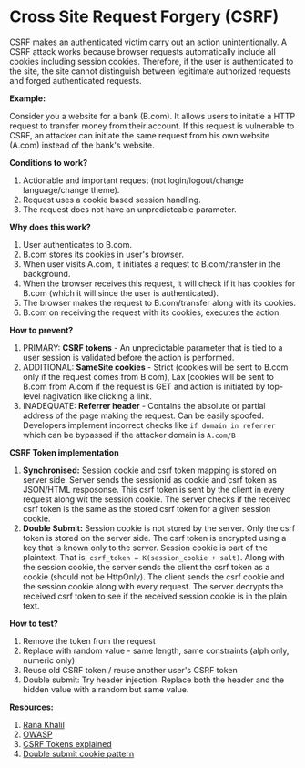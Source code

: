 # Cross Site Request Forgery (CSRF)

CSRF makes an authenticated victim carry out an action unintentionally. A CSRF attack works because browser requests automatically include all cookies including session cookies. Therefore, if the user is authenticated to the site, the site cannot distinguish between legitimate authorized requests and forged authenticated requests. 

**Example:**

Consider you a website for a bank (B.com). It allows users to initatie a HTTP request to transfer money from their account. If this request is vulnerable to CSRF, an attacker can initiate the same request from his own website (A.com) instead of the bank's website.

**Conditions to work?**

1. Actionable and important request (not login/logout/change language/change theme).
2. Request uses a cookie based session handling.
3. The request does not have an unpredictcable parameter.

**Why does this work?**

1. User authenticates to B.com.
2. B.com stores its cookies in user's browser.
3. When user visits A.com, it initiates a request to B.com/transfer in the background.
4. When the browser receives this request, it will check if it has cookies for B.com (which it will since the user is authenticated).
5. The browser makes the request to B.com/transfer along with its cookies.
6. B.com on receiving the request with its cookies, executes the action.

**How to prevent?**

1. PRIMARY: **CSRF tokens** - An unpredictable parameter that is tied to a user session is validated before the action is performed.
2. ADDITIONAL: **SameSite cookies** - Strict (cookies will be sent to B.com only if the request comes from B.com), Lax (cookies will be sent to B.com from A.com if the request is GET and action is initiated by top-level nagivation like clicking a link.
3. INADEQUATE: **Referrer header** - Contains the absolute or partial address of the page making the request. Can be easily spoofed. Developers implement incorrect checks like `if domain in referrer` which can be bypassed if the attacker domain is `A.com/B`

**CSRF Token implementation**
1. **Synchronised:** Session cookie and csrf token mapping is stored on server side. Server sends the sessionid as cookie and csrf token as JSON/HTML resposonse. This csrf token is sent by the client in every request along wit the session cookie. The server checks if the received csrf token is the same as the stored csrf token for a given session cookie.
2. **Double Submit:** Session cookie is not stored by the server. Only the csrf token is stored on the server side. The csrf token is encrypted using a key that is known only to the server. Session cookie is part of the plaintext. That is, `csrf_token = K(session_cookie + salt)`. Along with the session cookie, the server sends the client the csrf token as a cookie (should not be HttpOnly). The client sends the csrf cookie and the session cookie along with every request. The server decrypts the received csrf token to see if the received session cookie is in the plain text.

**How to test?**
1. Remove the token from the request 
2. Replace with random value - same length, same constraints (alph only, numeric only)
3. Reuse old CSRF token / reuse another user's CSRF token
4. Double submit: Try header injection. Replace both the header and the hidden value with a random but same value. 


**Resources:**
1. [Rana Khalil](https://www.youtube.com/watch?v=7bTNMSqCMI0&list=PLuyTk2_mYISKn1UzXAFl_DA3MaEJ9J-yq&index=1)
2. [OWASP](https://cheatsheetseries.owasp.org/cheatsheets/Cross-Site_Request_Forgery_Prevention_Cheat_Sheet.html)
3. [CSRF Tokens explained](https://www.youtube.com/watch?v=lYra5vK6qvc)
4. [Double submit cookie pattern](https://medium.com/@kaviru.mihisara/double-submit-cookie-pattern-820fc97e51f2)
